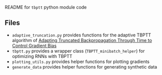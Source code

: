 README for `tbptt` python module code

## Files
* `adaptive_truncation.py` provides functions for the adaptive TBPTT algorithm of [Adapting Truncated Backpropagation Through Time to Control Gradient Bias](https://arxiv.org/abs/1905.07473)
* `tbptt.py` provides a wrapper class (`TBPTT_minibatch_helper`) for optimizing RNNs with TBPTT
* `plotting_utils.py` provides helper functions for plotting gradients
* `generate_data` provides helper functions for generating synthetic data

